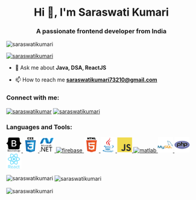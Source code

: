 <h1 align="center">Hi 👋, I'm Saraswati Kumari</h1>
<h3 align="center">A passionate frontend developer from India</h3>

<p align="left"> <img src="https://komarev.com/ghpvc/?username=saraswatikumari&label=Profile%20views&color=0e75b6&style=flat" alt="saraswatikumari" /> </p>

<p align="left"> <a href="https://github.com/ryo-ma/github-profile-trophy"><img src="https://github-profile-trophy.vercel.app/?username=saraswatikumari" alt="saraswatikumari" /></a> </p>

- 💬 Ask me about **Java, DSA, ReactJS**

- 📫 How to reach me **saraswatikumari73210@gmail.com**

<h3 align="left">Connect with me:</h3>
<p align="left">
<a href="https://www.codechef.com/users/saraswatikumar" target="blank"><img align="center" src="https://cdn.jsdelivr.net/npm/simple-icons@3.1.0/icons/codechef.svg" alt="saraswatikumar" height="30" width="40" /></a>
<a href="https://www.leetcode.com/saraswatikumari" target="blank"><img align="center" src="https://raw.githubusercontent.com/rahuldkjain/github-profile-readme-generator/master/src/images/icons/Social/leet-code.svg" alt="saraswatikumari" height="30" width="40" /></a>
</p>

<h3 align="left">Languages and Tools:</h3>
<p align="left"> <a href="https://getbootstrap.com" target="_blank" rel="noreferrer"> <img src="https://raw.githubusercontent.com/devicons/devicon/master/icons/bootstrap/bootstrap-plain-wordmark.svg" alt="bootstrap" width="40" height="40"/> </a> <a href="https://www.w3schools.com/css/" target="_blank" rel="noreferrer"> <img src="https://raw.githubusercontent.com/devicons/devicon/master/icons/css3/css3-original-wordmark.svg" alt="css3" width="40" height="40"/> </a> <a href="https://dotnet.microsoft.com/" target="_blank" rel="noreferrer"> <img src="https://raw.githubusercontent.com/devicons/devicon/master/icons/dot-net/dot-net-original-wordmark.svg" alt="dotnet" width="40" height="40"/> </a> <a href="https://firebase.google.com/" target="_blank" rel="noreferrer"> <img src="https://www.vectorlogo.zone/logos/firebase/firebase-icon.svg" alt="firebase" width="40" height="40"/> </a> <a href="https://www.w3.org/html/" target="_blank" rel="noreferrer"> <img src="https://raw.githubusercontent.com/devicons/devicon/master/icons/html5/html5-original-wordmark.svg" alt="html5" width="40" height="40"/> </a> <a href="https://www.java.com" target="_blank" rel="noreferrer"> <img src="https://raw.githubusercontent.com/devicons/devicon/master/icons/java/java-original.svg" alt="java" width="40" height="40"/> </a> <a href="https://developer.mozilla.org/en-US/docs/Web/JavaScript" target="_blank" rel="noreferrer"> <img src="https://raw.githubusercontent.com/devicons/devicon/master/icons/javascript/javascript-original.svg" alt="javascript" width="40" height="40"/> </a> <a href="https://www.mathworks.com/" target="_blank" rel="noreferrer"> <img src="https://upload.wikimedia.org/wikipedia/commons/2/21/Matlab_Logo.png" alt="matlab" width="40" height="40"/> </a> <a href="https://www.mysql.com/" target="_blank" rel="noreferrer"> <img src="https://raw.githubusercontent.com/devicons/devicon/master/icons/mysql/mysql-original-wordmark.svg" alt="mysql" width="40" height="40"/> </a> <a href="https://www.php.net" target="_blank" rel="noreferrer"> <img src="https://raw.githubusercontent.com/devicons/devicon/master/icons/php/php-original.svg" alt="php" width="40" height="40"/> </a> <a href="https://reactjs.org/" target="_blank" rel="noreferrer"> <img src="https://raw.githubusercontent.com/devicons/devicon/master/icons/react/react-original-wordmark.svg" alt="react" width="40" height="40"/> </a> </p>

<p><img align="left" src="https://github-readme-stats.vercel.app/api/top-langs?username=saraswatikumari&show_icons=true&locale=en&layout=compact" alt="saraswatikumari" /></p>

<p>&nbsp;<img align="center" src="https://github-readme-stats.vercel.app/api?username=saraswatikumari&show_icons=true&locale=en" alt="saraswatikumari" /></p>

<p><img align="center" src="https://github-readme-streak-stats.herokuapp.com/?user=saraswatikumari&" alt="saraswatikumari" /></p>

